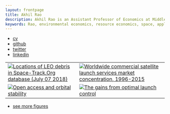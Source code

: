 ```yaml
---
layout: frontpage
title: Akhil Rao
description: Akhil Rao is an Assistant Professor of Economics at Middlebury College; research in environmental and natural resource economics
keywords: Rao, environmental economics, resource economics, space, applied theory, computational economics
---
```


<div class="navbar">
  <div class="navbar-inner">
      <ul class="nav">
          <li><a href="{{ BASE_PATH }}/assets/rao_cv.pdf">cv</a></li>
          <li><a href="https://github.com/akhilrao">github</a></li>
          <li><a href="https://twitter.com/ThatAkhilRao">twitter</a></li>
          <li><a href="https://www.linkedin.com/in/akhil-rao-544b126a/">linkedin</a></li>
      </ul>
  </div>
</div>



<table class="wide">
<tr>
  <td class="left">
    <a href="pages/publpics/debris_distribution_070718.md">
        <img src="../../assets/publpics/debris_distribution_070718.png" alt="Locations of LEO debris in Space-Track.Org database (July 07 2018)" title="Where are debris in LEO?"/>
    </a>
  </td>
  <td class="right">
    <a href="pages/publpics/yearly_hhi_leo_gso.md">
        <img src="../../assets/publpics/yearly_hhi_leo_gso.png" alt="Worldwide commercial satellite launch services market concentration, 1996-2015" title="How competitive is the satellite launch industry in the New Space era?"/>
    </a>
  </td>
</tr>
<tr>
  <td class="left">
    <a href="pages/publpics/biffplot3.md">
        <img src="../../assets/publpics/biffplot3.png" alt="Open access and orbital stability" title="When are open-access orbital steady states stable?"/>
    </a>
  </td>
  <td class="right">
    <a href="pages/publpics/value_diff_1.md">
        <img src="../../assets/publpics/value_diff_1.png" alt="The gains from optimal launch control" title="What do society's gains from optimal orbit use look like?"/>
    </a>
  </td>
</tr>
</table>

<div class="navbar">
  <div class="navbar-inner">
      <ul class="nav">
          <li><a href="morefigs.md">see more figures</a></li>
      </ul>
  </div>
</div>

<!-- <head>
<meta name="viewport" content="width=device-width, initial-scale=1">
<style>
* {
    box-sizing: border-box;
}

/* Create two equal columns that floats next to each other */
.column {
    float: left;
    width: 50%;
    padding: 10px;
    /*height: 300px;*/ /* Should be removed. Only for demonstration */
}

/* Clear floats after the columns */
.row:after {
    content: "";
    display: table;
    clear: both;
}

/* Responsive layout - makes the two columns stack on top of each other instead of next to each other */
@media screen and (max-width: 600px) {
    .column {
        width: 100%;
    }
}
</style>
</head>

<div class="row">
  <div class="column">
    <td width="50%" class = "left">
       <img src="../assets/pics/akhil_portrait.png"
                    title="Akhil Rao"
      />
    </td>
  </div>
  <div class="column">
    <td width="50%" class = "right"> 
        <p>  I am an economist working on outer space-related issues. My research is broadly in environmental, natural resource, and computational economics. Starting in the Fall of 2019, I will be an Assistant Professor of Economics at <a href="https://www.middlebury.edu/academics/econ">Middlebury College</a>. <br/><br/> 
          In my job market paper I derive economic principles governing the choice of space traffic control policies and the effects of active debris removal technologies. I show that policies which target satellite launches instead of satellite ownership create incentives which can increase the risk of catastrophic collisions and runaway debris growth, and cannot incentivize firms to deorbit their satellites when socially necessary. I also show that active debris removal can reduce the risk of runaway debris growth no matter how it is financed, but can only reduce the risk of satellite-destroying collisions if satellite owners pay for it or if competition from removal-induced entry reduces the returns to satellite ownership. These results suggest that attempts to control orbital debris growth and collision risk through launch fees or debris removal subsidies may not be very effective or may backfire. <br/>
        </p>
    </td> 
  </div> 
</div> -->

<!-- <table class="wide">
  <tr>
    <td width="50%" class = "left">
       <img src="../assets/pics/akhil_portrait.png"
                    title="Akhil Rao"
      />
    </td>
    <td width="50%" class = "right"> 
        <p>  I am a PhD candidate in the
          <a href="https://www.colorado.edu/Economics/">Department of Economics</a> at the University of Colorado Boulder. My research is in environmental, natural resource, and computational economics. I am on the job market in 2018-2019 and available for interviews at the ASSA annual meeting in Atlanta. <br/><br/>
          My job market paper looks at how commercial orbit use should be regulated and the extent to which active debris removal technologies can bring about socially optimal orbit use. I show that policies which target satellite launches instead of satellite ownership can increase the risk of Kessler Syndrome or catastrophic collisions because of the incentives they create, and cannot create incentives to deorbit satellites if it is socially necessary. I also show that active debris removal can reduce the risk of Kessler Syndrome no matter how it is financed, but can only reduce the risk of catastrophic collisions to the extent that satellite owners pay for removal. <br/>
        </p>
    </td>  
  </tr>
</table> -->
